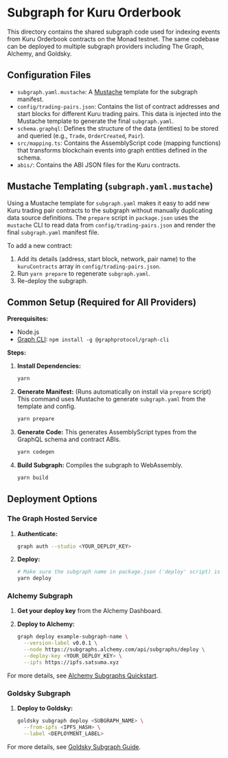 # Subgraph for Kuru Orderbook

This directory contains the shared subgraph code used for indexing events from Kuru Orderbook contracts on the Monad testnet. The same codebase can be deployed to multiple subgraph providers including The Graph, Alchemy, and Goldsky.

## Configuration Files

*   `subgraph.yaml.mustache`: A [Mustache](https://mustache.github.io/) template for the subgraph manifest.
*   `config/trading-pairs.json`: Contains the list of contract addresses and start blocks for different Kuru trading pairs. This data is injected into the Mustache template to generate the final `subgraph.yaml`.
*   `schema.graphql`: Defines the structure of the data (entities) to be stored and queried (e.g., `Trade`, `OrderCreated`, `Pair`).
*   `src/mapping.ts`: Contains the AssemblyScript code (mapping functions) that transforms blockchain events into graph entities defined in the schema.
*   `abis/`: Contains the ABI JSON files for the Kuru contracts.

## Mustache Templating (`subgraph.yaml.mustache`)

Using a Mustache template for `subgraph.yaml` makes it easy to add new Kuru trading pair contracts to the subgraph without manually duplicating data source definitions. The `prepare` script in `package.json` uses the `mustache` CLI to read data from `config/trading-pairs.json` and render the final `subgraph.yaml` manifest file.

To add a new contract:
1.  Add its details (address, start block, network, pair name) to the `kuruContracts` array in `config/trading-pairs.json`.
2.  Run `yarn prepare` to regenerate `subgraph.yaml`.
3.  Re-deploy the subgraph.

## Common Setup (Required for All Providers)

**Prerequisites:**
*   Node.js
*   [Graph CLI](https://thegraph.com/docs/en/cli/): `npm install -g @graphprotocol/graph-cli`

**Steps:**

1.  **Install Dependencies:**
    ```bash
    yarn
    ```

2.  **Generate Manifest:** (Runs automatically on install via `prepare` script)
    This command uses Mustache to generate `subgraph.yaml` from the template and config.
    ```bash
    yarn prepare
    ```

3.  **Generate Code:**
    This generates AssemblyScript types from the GraphQL schema and contract ABIs.
    ```bash
    yarn codegen
    ```

4.  **Build Subgraph:**
    Compiles the subgraph to WebAssembly.
    ```bash
    yarn build
    ```

## Deployment Options

### The Graph Hosted Service

1.  **Authenticate:**
    ```bash
    graph auth --studio <YOUR_DEPLOY_KEY>
    ```

2.  **Deploy:**
    ```bash
    # Make sure the subgraph name in package.json ('deploy' script) is correct
    yarn deploy
    ```

### Alchemy Subgraph

1.  **Get your deploy key** from the Alchemy Dashboard.

2.  **Deploy to Alchemy:**
    ```bash
    graph deploy example-subgraph-name \
      --version-label v0.0.1 \
      --node https://subgraphs.alchemy.com/api/subgraphs/deploy \
      --deploy-key <YOUR_DEPLOY_KEY> \
      --ipfs https://ipfs.satsuma.xyz
    ```

For more details, see [Alchemy Subgraphs Quickstart](https://docs.alchemy.com/reference/subgraphs-quickstart).

### Goldsky Subgraph

1.  **Deploy to Goldsky:**
    ```bash
    goldsky subgraph deploy <SUBGRAPH_NAME> \
      --from-ipfs <IPFS_HASH> \
      --label <DEPLOYMENT_LABEL>
    ```

For more details, see [Goldsky Subgraph Guide](https://docs.goldsky.com/subgraphs/migrate-from-the-graph).
